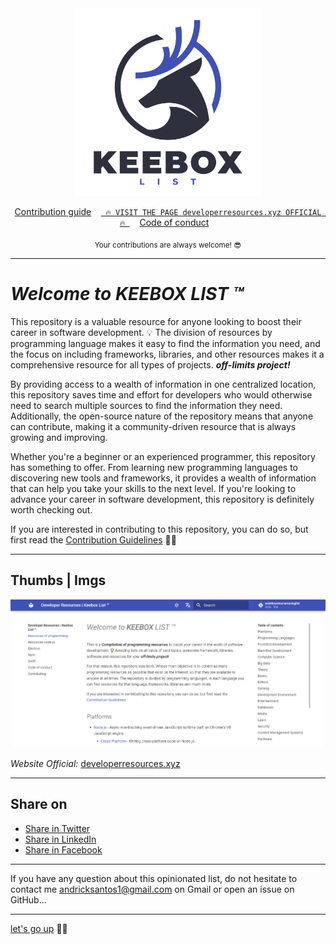 <div align="center">
	<img src="assets/img/kb.png" width="300" height="300" alt="KEEBOX list">
	<br>
</div>

<p align="center">
	<a href="docs/contributing.md">Contribution guide</a>&nbsp;&nbsp;&nbsp;
	<a href="https://andriksantos.github.io/keebox"><code> 🔥 VISIT THE PAGE developerresources.xyz OFFICIAL 🔥 </code></a>&nbsp;&nbsp;&nbsp;
	<a href="docs/code-of-conduct.md">Code of conduct</a>&nbsp;&nbsp;&nbsp;
</p>

<p align="center">
	<sub>Your contributions are always welcome! 😎</sub>
</p>

---

# _Welcome to **KEEBOX LIST ™**_

This repository is a valuable resource for anyone looking to boost their career in software development. 💡 The division of resources by programming language makes it easy to find the information you need, and the focus on including frameworks, libraries, and other resources makes it a comprehensive resource for all types of projects. **_off-limits project!_**

By providing access to a wealth of information in one centralized location, this repository saves time and effort for developers who would otherwise need to search multiple sources to find the information they need. Additionally, the open-source nature of the repository means that anyone can contribute,     making it a community-driven resource that is always growing and improving.

Whether you're a beginner or an experienced programmer, this repository has something to offer. From learning new programming languages to discovering new tools and frameworks, it provides a wealth of information that can help you take your skills to the next level. If you're looking to advance your career in software development, this repository is definitely worth checking out.

If you are interested in contributing to this repository, you can do so, but first read the [Contribution Guidelines](docs/contributing.md) 👌🏻

---

## Thumbs | Imgs

<div align="center">
	<img src="assets/img/thumb.png" alt="KEEBOX list">
	<br>
</div>

*Website Official:* [developerresources.xyz](developerresources.xyz)

---
## Share on
* <a href="https://twitter.com/intent/tweet?url=https://developerresources.xyz/&text=This%20is%20a%20Compilation%20of%20programming%20resources%20to%20boost%20your%20career%20in%20the%20world%20of%20software%20development.%20%F0%9F%92%A1%20Amazing%20lists%20on%20all%20kinds%20of%20cool%20topics,%20awesome%20framework,%20libraries,%20software%20and%20resources%20for%20your%20off-limits%20project!">Share in Twitter</a>
* <a href="https://www.linkedin.com/shareArticle?mini=true&url=https://developerresources.xyz/">Share in LinkedIn</a>
* <a href="https://www.facebook.com/sharer/sharer.php?u=https://developerresources.xyz/">Share in Facebook</a>

---

If you have any question about this opinionated list, do not hesitate to contact me [andricksantos1@gmail.com](mailto:andricksantos1@gmail.com) on Gmail or open an issue on GitHub...

---

[let's go up](#welcome-to-amazing-) ☝🏻	